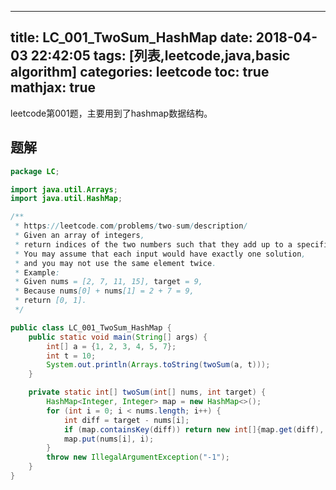 
---
title: LC_001_TwoSum_HashMap
date: 2018-04-03 22:42:05
tags: [列表,leetcode,java,basic algorithm]
categories: leetcode
toc: true
mathjax: true
---
leetcode第001题，主要用到了hashmap数据结构。
<!-- more -->
## 题解
```java
package LC;

import java.util.Arrays;
import java.util.HashMap;

/**
 * https://leetcode.com/problems/two-sum/description/
 * Given an array of integers,
 * return indices of the two numbers such that they add up to a specific target.
 * You may assume that each input would have exactly one solution,
 * and you may not use the same element twice.
 * Example:
 * Given nums = [2, 7, 11, 15], target = 9,
 * Because nums[0] + nums[1] = 2 + 7 = 9,
 * return [0, 1].
 */

public class LC_001_TwoSum_HashMap {
    public static void main(String[] args) {
        int[] a = {1, 2, 3, 4, 5, 7};
        int t = 10;
        System.out.println(Arrays.toString(twoSum(a, t)));
    }

    private static int[] twoSum(int[] nums, int target) {
        HashMap<Integer, Integer> map = new HashMap<>();
        for (int i = 0; i < nums.length; i++) {
            int diff = target - nums[i];
            if (map.containsKey(diff)) return new int[]{map.get(diff), i};
            map.put(nums[i], i);
        }
        throw new IllegalArgumentException("-1");
    }
}

```

